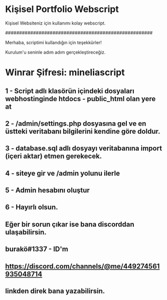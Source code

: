 # Kişisel Portfolio Webscript
Kişisel Websiteniz için kullanımı kolay webscript.

#####################################################


Merhaba, scriptimi kullandığın için teşekkürler!

Kurulum'u seninle adım adım gerçekleştireceğiz.

# Winrar Şifresi: mineliascript

## 1 - Script adlı klasörün içindeki dosyaları webhostinginde htdocs - public_html olan yere at
## 2 - /admin/settings.php dosyasına gel ve en üstteki veritabanı bilgilerini kendine göre doldur.
## 3 - database.sql adlı dosyayı veritabanına import (içeri aktar) etmen gerekecek.
## 4 - siteye gir ve /admin yolunu ilerle
## 5 - Admin hesabını oluştur
## 6 - Hayırlı olsun.

## Eğer bir sorun çıkar ise bana discorddan ulaşabilirsin.
## burakö#1337 - ID'm

## https://discord.com/channels/@me/449274561935048714
## linkden direk bana yazabilirsin.
